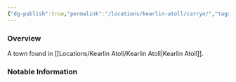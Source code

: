 ```yaml
---
{"dg-publish":true,"permalink":"/locations/kearlin-atoll/carryn/","tags":["Undiscovered"],"updated":"2025-06-10T19:11:11.044+01:00"}
---
```



### Overview
A town found in [[Locations/Kearlin Atoll/Kearlin Atoll\|Kearlin Atoll]].

### Notable Information 